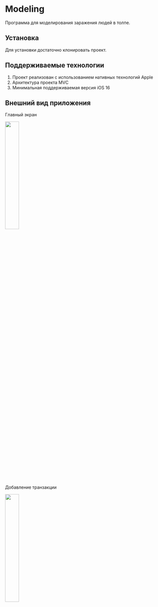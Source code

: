 # Modeling

Программа для моделирования заражения людей в толпе.

## Установка

Для установки достаточно клонировать проект.

## Поддерживаемые технологии

1. Проект реализован с использованием нативных технологий Apple
2. Архитектура проекта MVС
3. Минимальная поддерживаемая версия iOS 16

## Внешний вид приложения

Главный экран

<img src="https://github.com/wasaw/Modeling/assets/46762248/1ed31733-81c1-42c8-8e1e-c9369ecedfee" width=30% height=30% />

Добавление транзакции

<img src="https://github.com/wasaw/Modeling/assets/46762248/1d58f76a-7f66-44fb-95b7-a2caad8e483d" width=30% height=30% />


